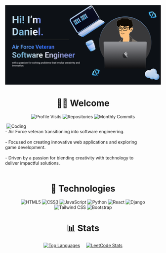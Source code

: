<img src='github-banner.png' alt="GitHub Banner" />

<h1 align="center">🧑‍💻 Welcome</h1>

<p align="center">
  <img src="https://badges.pufler.dev/visits/dp1p/dp1p" alt="Profile Visits"/> 
  <!-- <img src="https://badges.pufler.dev/years/dp1p" alt="Years on GitHub"/> -->
  <img src="https://badges.pufler.dev/repos/dp1p" alt="Repositories"/>
  <img src="https://badges.pufler.dev/commits/monthly/dp1p" alt="Monthly Commits"/>
</p>



  <img src="coding.gif" alt="Coding" width="500" align="right"/>
  - Air Force veteran transitioning into software engineering. <br><br>
  - Focused on creating innovative web applications and exploring <br> game development. <br><br>
  - Driven by a passion for blending creativity with technology to <br> deliver impactful solutions.<br><br>


<h1 align="center">🔧 Technologies</h1>

<p align="center">
  <img src="https://img.shields.io/badge/html5-%23E34F26?style=for-the-badge&logo=html5&logoColor=%23E34F26&labelColor=black" alt="HTML5"/>
  <img src="https://img.shields.io/badge/css3-%231572B6?style=for-the-badge&logo=css3&logoColor=%231572B6&labelColor=black" alt="CSS3"/>
  <img src="https://img.shields.io/badge/javascript-F7DF1E?style=for-the-badge&logo=javascript&logoColor=black&labelColor=black" alt="JavaScript"/>
  <img src="https://img.shields.io/badge/python-%233776AB?style=for-the-badge&logo=python&logoColor=%233776AB&labelColor=black" alt="Python"/>
  <img src="https://img.shields.io/badge/react-61DAFB?style=for-the-badge&logo=react&logoColor=%2361DAFB&labelColor=black" alt="React"/>
  <img src="https://img.shields.io/badge/django-%23092E20?style=for-the-badge&logo=django&logoColor=%23092E20&labelColor=black" alt="Django"/>
  <img src="https://img.shields.io/badge/tailwindcss-%2306B6D4?style=for-the-badge&logo=tailwindcss&logoColor=%2306B6D4&labelColor=black" alt="Tailwind CSS"/>
  <img src="https://img.shields.io/badge/bootstrap-%237952B3?style=for-the-badge&logo=bootstrap&logoColor=%237952B3&labelColor=black" alt="Bootstrap"/>
</p>

<h1 align="center">📊 Stats</h1>

<p align="center" style="display: flex; justify-content: center; gap: 20px;">
  <a href="https://github.com/dp1p">
    <img src="https://github-readme-stats.vercel.app/api/top-langs?username=dp1p&show_icons=true&layout=compact&theme=transparent" alt="Top Languages" style="width: 400px; height: auto;"/>
  </a>
  <a href="https://leetcode.com/dkei/">
    <img src="https://leetcard.jacoblin.cool/dkei?theme=dark&font=Kaisei%20Opti&ext=heatmap" alt="LeetCode Stats" style="width: 400px; height: auto;"/>
  </a>
</p>

<!-- GIT STATUS COMPACT ---------------------->
<!-- ![Top Langs](https://github-readme-stats.vercel.app/api/top-langs/?username=dp1p&langs_count=5) -->

<!--
**dp1p/dp1p** is a ✨ _special_ ✨ repository because its `README.md` (this file) appears on your GitHub profile.

Here are some ideas to get you started:

- 🔭 I’m currently working on ...
- 🌱 I’m currently learning ...
- 👯 I’m looking to collaborate on ...
- 🤔 I’m looking for help with ...
- 💬 Ask me about ...
- 📫 How to reach me: ...
- 😄 Pronouns: ...
- ⚡ Fun fact: ...
-->

<!-- <p>
    - 🔭 I’m currently working on **Vexa Web App**

    - 🌱 I’m currently learning **DevOps**

    - 💼 Check out my projects:
    - [Project 1](https://link-to-project1)
    - [Project 2](https://link-to-project2)
    - [Project 3](https://link-to-project3)
    - [Project 4](https://link-to-project4)

    - ⚡ Fun fact: **I am Funny**

    <h3>About Me</h3>

<h3>Favorite Games</h3>
<ul>
    <li>Pokemon</li>
    <li>Megaman</li>
    <li>Final Fantasy</li>
    <li>Smash Brothers</li>
    <li>Overwatch</li>
</ul>
<h3>Favorite Cars</h3>
<ul>
    <li>MK5 Supra 3.0 Premium</li>
    <li>BMW M3 CS</li>
    <li>Porsche 911 GT3RS</li>
    <li>Mclaren 720S</li>
</ul>
<h3>Favorite Mangas</h3>
<ul>
    <li>Jujutsu Kaisen</li>
    <li>Sakamoto Days</li>
    <li>Bleach</li>
    <li>Chainsaw Man</li>
</ul>
<h3>Hobbies</h3>
<ul>
    <li>Draw</li>
    <li>Gym</li>
    <li>Play Games</li>
</ul>

</p> -->


<!-- RESOURCES ----------------

https://simpleicons.org/ FOR ICONS
https://shields.io/ FOR IMPORTING ICONS TO GITHUB / HTML MARKDOWN -->
